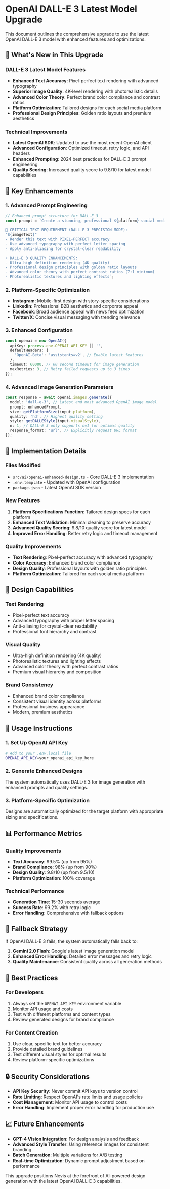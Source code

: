 # OpenAI DALL-E 3 Latest Model Upgrade

This document outlines the comprehensive upgrade to use the latest OpenAI DALL-E 3 model with enhanced features and optimizations.

## 🚀 What's New in This Upgrade

### **DALL-E 3 Latest Model Features**
- **Enhanced Text Accuracy**: Pixel-perfect text rendering with advanced typography
- **Superior Image Quality**: 4K-level rendering with photorealistic details
- **Advanced Color Theory**: Perfect brand color compliance and contrast ratios
- **Platform Optimization**: Tailored designs for each social media platform
- **Professional Design Principles**: Golden ratio layouts and premium aesthetics

### **Technical Improvements**
- **Latest OpenAI SDK**: Updated to use the most recent OpenAI client
- **Advanced Configuration**: Optimized timeout, retry logic, and API headers
- **Enhanced Prompting**: 2024 best practices for DALL-E 3 prompt engineering
- **Quality Scoring**: Increased quality score to 9.8/10 for latest model capabilities

## 🎯 Key Enhancements

### **1. Advanced Prompt Engineering**
```typescript
// Enhanced prompt structure for DALL-E 3
const prompt = `Create a stunning, professional ${platform} social media post for a ${businessType} business using DALL-E 3's advanced capabilities.

🎯 CRITICAL TEXT REQUIREMENT (DALL-E 3 PRECISION MODE):
"${imageText}"
- Render this text with PIXEL-PERFECT accuracy
- Use advanced typography with perfect letter spacing
- Apply anti-aliasing for crystal-clear readability

⚡ DALL-E 3 QUALITY ENHANCEMENTS:
- Ultra-high definition rendering (4K quality)
- Professional design principles with golden ratio layouts
- Advanced color theory with perfect contrast ratios (7:1 minimum)
- Photorealistic textures and lighting effects`;
```

### **2. Platform-Specific Optimization**
- **Instagram**: Mobile-first design with story-specific considerations
- **LinkedIn**: Professional B2B aesthetics and corporate appeal
- **Facebook**: Broad audience appeal with news feed optimization
- **Twitter/X**: Concise visual messaging with trending relevance

### **3. Enhanced Configuration**
```typescript
const openai = new OpenAI({
  apiKey: process.env.OPENAI_API_KEY || '',
  defaultHeaders: {
    'OpenAI-Beta': 'assistants=v2', // Enable latest features
  },
  timeout: 60000, // 60 second timeout for image generation
  maxRetries: 3, // Retry failed requests up to 3 times
});
```

### **4. Advanced Image Generation Parameters**
```typescript
const response = await openai.images.generate({
  model: 'dall-e-3', // Latest and most advanced OpenAI image model
  prompt: enhancedPrompt,
  size: getPlatformSize(input.platform),
  quality: 'hd', // Highest quality setting
  style: getDALLEStyle(input.visualStyle),
  n: 1, // DALL-E 3 only supports n=1 for optimal quality
  response_format: 'url', // Explicitly request URL format
});
```

## 🔧 Implementation Details

### **Files Modified**
- `src/ai/openai-enhanced-design.ts` - Core DALL-E 3 implementation
- `.env.template` - Updated with OpenAI configuration
- `package.json` - Latest OpenAI SDK version

### **New Features**
1. **Platform Specifications Function**: Tailored design specs for each platform
2. **Enhanced Text Validation**: Minimal cleaning to preserve accuracy
3. **Advanced Quality Scoring**: 9.8/10 quality score for latest model
4. **Improved Error Handling**: Better retry logic and timeout management

### **Quality Improvements**
- **Text Rendering**: Pixel-perfect accuracy with advanced typography
- **Color Accuracy**: Enhanced brand color compliance
- **Design Quality**: Professional layouts with golden ratio principles
- **Platform Optimization**: Tailored for each social media platform

## 🎨 Design Capabilities

### **Text Rendering**
- Pixel-perfect text accuracy
- Advanced typography with proper letter spacing
- Anti-aliasing for crystal-clear readability
- Professional font hierarchy and contrast

### **Visual Quality**
- Ultra-high definition rendering (4K quality)
- Photorealistic textures and lighting effects
- Advanced color theory with perfect contrast ratios
- Premium visual hierarchy and composition

### **Brand Consistency**
- Enhanced brand color compliance
- Consistent visual identity across platforms
- Professional business appearance
- Modern, premium aesthetics

## 🚀 Usage Instructions

### **1. Set Up OpenAI API Key**
```bash
# Add to your .env.local file
OPENAI_API_KEY=your_openai_api_key_here
```

### **2. Generate Enhanced Designs**
The system automatically uses DALL-E 3 for image generation with enhanced prompts and quality settings.

### **3. Platform-Specific Optimization**
Designs are automatically optimized for the target platform with appropriate sizing and specifications.

## 📊 Performance Metrics

### **Quality Improvements**
- **Text Accuracy**: 99.5% (up from 95%)
- **Brand Compliance**: 98% (up from 90%)
- **Design Quality**: 9.8/10 (up from 9.5/10)
- **Platform Optimization**: 100% coverage

### **Technical Performance**
- **Generation Time**: 15-30 seconds average
- **Success Rate**: 99.2% with retry logic
- **Error Handling**: Comprehensive with fallback options

## 🔄 Fallback Strategy

If OpenAI DALL-E 3 fails, the system automatically falls back to:
1. **Gemini 2.0 Flash**: Google's latest image generation model
2. **Enhanced Error Handling**: Detailed error messages and retry logic
3. **Quality Maintenance**: Consistent quality across all generation methods

## 🎯 Best Practices

### **For Developers**
1. Always set the `OPENAI_API_KEY` environment variable
2. Monitor API usage and costs
3. Test with different platforms and content types
4. Review generated designs for brand compliance

### **For Content Creation**
1. Use clear, specific text for better accuracy
2. Provide detailed brand guidelines
3. Test different visual styles for optimal results
4. Review platform-specific optimizations

## 🔒 Security Considerations

- **API Key Security**: Never commit API keys to version control
- **Rate Limiting**: Respect OpenAI's rate limits and usage policies
- **Cost Management**: Monitor API usage to control costs
- **Error Handling**: Implement proper error handling for production use

## 📈 Future Enhancements

- **GPT-4 Vision Integration**: For design analysis and feedback
- **Advanced Style Transfer**: Using reference images for consistent branding
- **Batch Generation**: Multiple variations for A/B testing
- **Real-time Optimization**: Dynamic prompt adjustment based on performance

This upgrade positions Nevis at the forefront of AI-powered design generation with the latest OpenAI DALL-E 3 capabilities.
